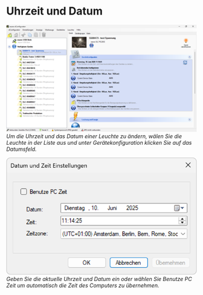 # Uhrzeit und Datum
![uhrzeit-und-datum](uhrzeit-und-datum-1.png)  
*Um die Uhrzeit und das Datum einer Leuchte zu ändern, wälen Sie die Leuchte in der Liste aus und unter Gerätekonfiguration klicken Sie auf das Datumsfeld.*

![uhrzeit-und-datum](uhrzeit-und-datum-2.png)  
*Geben Sie die aktuelle Uhrzeit und Datum ein oder wählen Sie Benutze PC Zeit um automatisch die Zeit des Computers zu übernehmen.*